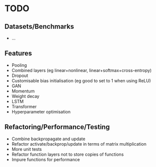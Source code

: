 # TODO

## Datasets/Benchmarks

- ...

## Features

- Pooling
- Combined layers (eg linear+nonlinear, linear+softmax+cross-entropy)
- Dropout
- Customisable bias initialisation (eg good to set to 1 when using ReLU)
- GAN
- Momentum
- Weight decay
- LSTM
- Transformer
- Hyperparameter optimisation

## Refactoring/Performance/Testing

- Combine backpropagate and update
- Refactor activate/backprop/update in terms of matrix multiplication
- More unit tests
- Refactor function layers not to store copies of functions
- Impure functions for performance
